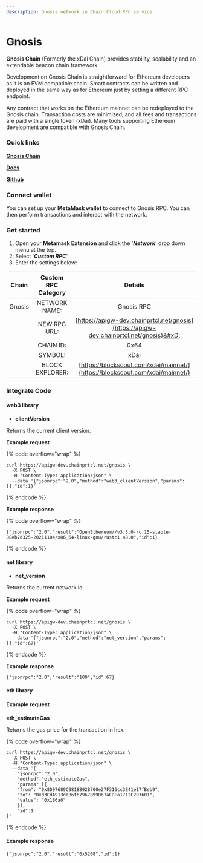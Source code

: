 ```yaml
---
description: Gnosis network in Chain Cloud RPC service
---
```


# Gnosis

**Gnosis Chain** (Formerly the xDai Chain) provides stability, scalability and an extendable beacon chain framework.

Development on Gnosis Chain is straightforward for Ethereum developers as it is an EVM compatible chain. Smart contracts can be written and deployed in the same way as for Ethereum just by setting a different RPC endpoint.

Any contract that works on the Ethereum mainnet can be redeployed to the Gnosis chain. Transaction costs are minimized, and all fees and transactions are paid with a single token (xDai). Many tools supporting Ethereum development are compatible with Gnosis Chain.

### Quick links[​](https://www.ankr.com/docs/build-blockchain/chains/v2/gnosis/#quick-links) <a href="#quick-links" id="quick-links"></a>

[**Gnosis Chain**](https://www.xdaichain.com/)

[**Docs**](https://www.xdaichain.com/)

[**Github**](https://github.com/xdaichain)

### Connect wallet[​](https://www.ankr.com/docs/build-blockchain/chains/v2/gnosis/#connect-wallet) <a href="#connect-wallet" id="connect-wallet"></a>

You can set up your **MetaMask wallet** to connect to Gnosis RPC. You can then perform transactions and interact with the network.

### Get started[​](https://www.ankr.com/docs/build-blockchain/chains/v2/gnosis/#get-started) <a href="#get-started" id="get-started"></a>

1. Open your **Metamask Extension** and click the '_**Network**_' drop down menu at the top.
2. Select '_**Custom RPC**_'
3. Enter the settings below:

| Chain  | Custom RPC Category |                                         Details                                         |
| :----: | :-----------------: | :-------------------------------------------------------------------------------------: |
| Gnosis |    NETWORK NAME:    |                                       Gnosis RPC                                        |
|        |    NEW RPC URL:     | [https://apigw-dev.chainprtcl.net/gnosis](https://apigw-dev.chainprtcl.net/gnosis)&#xD; |
|        |      CHAIN ID:      |                                          0x64                                           |
|        |       SYMBOL:       |                                          xDai                                           |
|        |   BLOCK EXPLORER:   |      [https://blockscout.com/xdai/mainnet/](https://blockscout.com/xdai/mainnet/)       |

### Integrate Code[​](https://www.ankr.com/docs/build-blockchain/chains/v2/gnosis/#gnosis-1) <a href="#gnosis-1" id="gnosis-1"></a>

#### web3 library[​](https://www.ankr.com/docs/build-blockchain/chains/v2/gnosis/#web3-library) <a href="#web3-library" id="web3-library"></a>

* **clientVersion**

Returns the current client version.

**Example request**[**​**](https://www.ankr.com/docs/build-blockchain/chains/v2/gnosis/#example-request)

{% code overflow="wrap" %}
```
curl https://apigw-dev.chainprtcl.net/gnosis \
  -X POST \
  -H "Content-Type: application/json" \
  --data '{"jsonrpc":"2.0","method":"web3_clientVersion","params":[],"id":1}'
```
{% endcode %}

**Example response**[**​**](https://www.ankr.com/docs/build-blockchain/chains/v2/gnosis/#example-response)

{% code overflow="wrap" %}
```
{"jsonrpc":"2.0","result":"OpenEthereum//v3.3.0-rc.15-stable-88eb7d325-20211104/x86_64-linux-gnu/rustc1.48.0","id":1}
```
{% endcode %}

#### net library[​](https://www.ankr.com/docs/build-blockchain/chains/v2/gnosis/#net-library) <a href="#net-library" id="net-library"></a>

* **net\_version**

Returns the current network id.

**Example request**[**​**](https://www.ankr.com/docs/build-blockchain/chains/v2/gnosis/#example-request-1)

{% code overflow="wrap" %}
```
curl https://apigw-dev.chainprtcl.net/gnosis \
  -X POST \
  -H "Content-Type: application/json" \
  --data '{"jsonrpc":"2.0","method":"net_version","params":[],"id":67}'
```
{% endcode %}

**Example response**[**​**](https://www.ankr.com/docs/build-blockchain/chains/v2/gnosis/#example-response-1)

```
{"jsonrpc":"2.0","result":"100","id":67}
```

#### eth library[​](https://www.ankr.com/docs/build-blockchain/chains/v2/gnosis/#eth-library) <a href="#eth-library" id="eth-library"></a>

#### Example request[​](https://www.ankr.com/docs/build-blockchain/chains/v2/gnosis/#example-request-2) <a href="#example-request-2" id="example-request-2"></a>

**eth\_estimateGas**

Returns the gas price for the transaction in hex.

{% code overflow="wrap" %}
```
curl https://apigw-dev.chainprtcl.net/gnosis \
  -X POST \
  -H "Content-Type: application/json" \
  --data '{
    "jsonrpc":"2.0",
    "method":"eth_estimateGas",
    "params":[{
    "from": "0x8D97689C9818892B700e27F316cc3E41e17fBeb9",
    "to": "0xd3CdA913deB6f67967B99D67aCDFa1712C293601",
    "value": "0x186a0"
    }],
    "id":1
}'
```
{% endcode %}

#### Example response[​](https://www.ankr.com/docs/build-blockchain/chains/v2/gnosis/#example-response-2) <a href="#example-response-2" id="example-response-2"></a>

```
{"jsonrpc":"2.0","result":"0x5208","id":1}
```